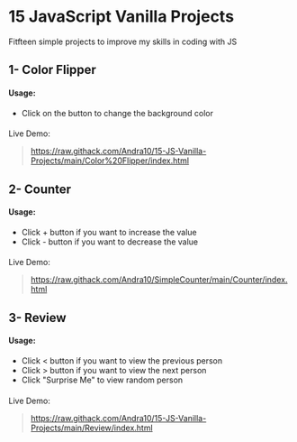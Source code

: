 # 15 JavaScript Vanilla Projects
Fitfteen simple projects to improve my skills in coding with JS

## 1- Color Flipper

#### Usage:
- Click on the button to change the background color

####
Live Demo: 
> https://raw.githack.com/Andra10/15-JS-Vanilla-Projects/main/Color%20Flipper/index.html

## 2- Counter

#### Usage:
- Click + button if you want to increase the value
- Click - button if you want to decrease the value

####
Live Demo: 
> https://raw.githack.com/Andra10/SimpleCounter/main/Counter/index.html

## 3- Review

#### Usage:
- Click < button if you want to view the previous person
- Click > button if you want to view the next person
- Click "Surprise Me" to view random person

####
Live Demo: 
> https://raw.githack.com/Andra10/15-JS-Vanilla-Projects/main/Review/index.html





